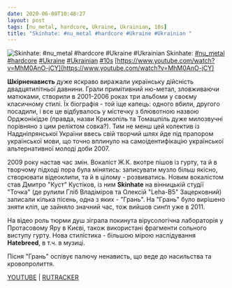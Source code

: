 ```yaml
---
date: 2020-06-08T10:48:27
layout: post
tags: [nu_metal, hardcore, Ukraine, Ukrainian, 10s]
title: "Skinhate: #nu_metal #hardcore #Ukraine #Ukrainian "
---
```

![Skinhate: #nu_metal #hardcore #Ukraine #Ukrainian ](https://i.ytimg.com/vi/MhM0AnO-jCY/maxresdefault.jpg)
Skinhate: [#nu_metal](/tags/#nu_metal) [#hardcore](/tags/#hardcore) [#Ukraine](/tags/#Ukraine) [#Ukrainian](/tags/#Ukrainian) [#10s](/tags/#10s) [https://www.youtube.com/watch?v=MhM0AnO-jCY](https://www.youtube.com/watch?v=MhM0AnO-jCY)

**Шкірненависть** дуже яскраво виражали українську дійсність двадцятилітньої давнини. Грали примітивний ню-метал, зловживаючи матюками, створили в 2001-2006 роках три альбоми у своєму класичному стилі. Їх біографія - той іще капець: одного вбили, другого посадили, і все це відбувалось у містечку з блювотною назвою Орджонікідзе (правда, назви Крижопіль та Томашпіль дуже милозвучні порівняно з цим реліктом совка?). Тим не менш цей колектив із Наддніпрянської України ввесь свій творчий шлях йде під прапором української мови, що точно вплинуло на самоідентифікацію української альтернативної молоді доби 2007.

2009 року настав час змін. Вокаліст Ж.К. вкотре пішов із гурту, та й в творчому підході пора була мінятись: записувати музло більш якісно, створювати відеоклипи, та й в цілому - розвиватись. Новим вокалістом став Дмитро &quot;Куст&quot; Кустіков, із ним **Skinhate** на вінницькій студії &quot;Точка&quot; (де рулили Гліб Владіміров та  Олексій &quot;Leha-B5&quot; Зацерковний) записали кілька пісень, одна з яких - &quot;Грань&quot;. На &quot;Грань&quot; було вирішено зняти кліп, це зайняло значний час, тож вийшов синґл уже в 2011.

На відео роль тюрми душ зіграла покинута вірусологічна лабораторія у Протасовому Яру в Києві, також використані фрагменти сольного виступу гурту. Нова стилістика - більшою мірою наслідування **Hatebreed**, в т.ч. в музиці.

Пісня &quot;Грань&quot; оспівує палючу ненависть, що веде до насильства та кровопролиття.

[YOUTUBE](https://www.youtube.com/watch?v=MhM0AnO-jCY) | [RUTRACKER](https://rutracker.org/forum/viewtopic.php?t=432757)